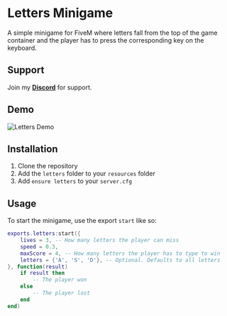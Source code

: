 # Letters Minigame

A simple minigame for FiveM where letters fall from the top of the game container and the player has to press the corresponding key on the keyboard.

## Support

Join my [**Discord**](https://discord.gg/NMTY4aKftS) for support.

## Demo

![Letters Demo](https://cdn.discordapp.com/attachments/1135993516842029130/1135993585947381941/letters.gif)

## Installation

1. Clone the repository
2. Add the `letters` folder to your `resources` folder
3. Add `ensure letters` to your `server.cfg`

## Usage

To start the minigame, use the export `start` like so:

```lua
exports.letters:start({
	lives = 3, -- How many letters the player can miss
	speed = 0.3,
	maxScore = 4, -- How many letters the player has to type to win
	letters = {'A', 'S', 'D'}, -- Optional. Defaults to all letters
}, function(result)
	if result then
		-- The player won
	else
		-- The player lost
	end
end)
```
